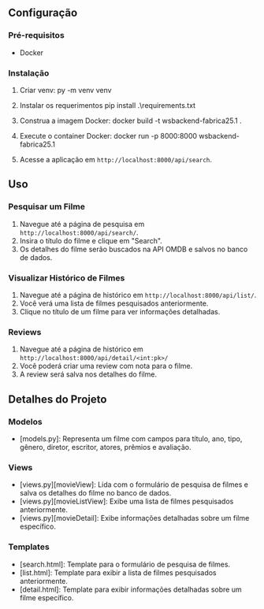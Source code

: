 
## Configuração

### Pré-requisitos
- Docker

### Instalação

1. Criar venv:
    py -m venv venv

2. Instalar os requerimentos
    pip install .\requirements.txt


3. Construa a imagem Docker:
    docker build -t wsbackend-fabrica25.1 .


4. Execute o container Docker:
    docker run -p 8000:8000 wsbackend-fabrica25.1


5. Acesse a aplicação em `http://localhost:8000/api/search`.

## Uso

### Pesquisar um Filme
1. Navegue até a página de pesquisa em `http://localhost:8000/api/search/`.
2. Insira o título do filme e clique em "Search".
3. Os detalhes do filme serão buscados na API OMDB e salvos no banco de dados.

### Visualizar Histórico de Filmes
1. Navegue até a página de histórico em `http://localhost:8000/api/list/`.
2. Você verá uma lista de filmes pesquisados anteriormente.
3. Clique no título de um filme para ver informações detalhadas.

### Reviews
1. Navegue até a página de histórico em `http://localhost:8000/api/detail/<int:pk>/`
2. Você poderá criar uma review com nota para o filme.
3. A review será salva nos detalhes do filme.

## Detalhes do Projeto

### Modelos
- [models.py]: Representa um filme com campos para título, ano, tipo, gênero, diretor, escritor, atores, prêmios e avaliação.

### Views
- [views.py][movieView]: Lida com o formulário de pesquisa de filmes e salva os detalhes do filme no banco de dados.
- [views.py][movieListView]: Exibe uma lista de filmes pesquisados anteriormente.
- [views.py][movieDetail]: Exibe informações detalhadas sobre um filme específico.

### Templates
- [search.html]: Template para o formulário de pesquisa de filmes.
- [list.html]: Template para exibir a lista de filmes pesquisados anteriormente.
- [detail.html]: Template para exibir informações detalhadas sobre um filme específico.


